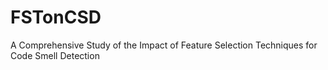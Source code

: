 # FSTonCSD
A Comprehensive Study of the Impact of Feature Selection Techniques for Code Smell Detection
